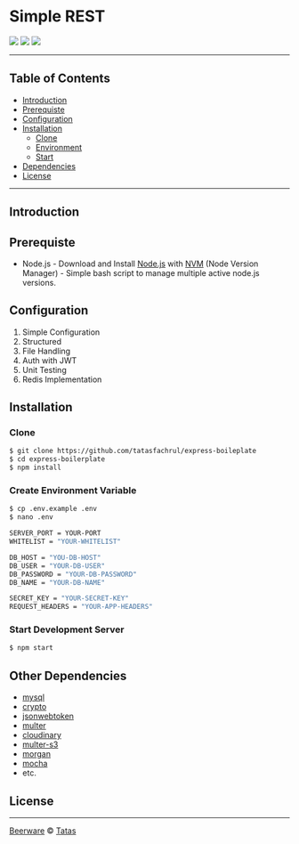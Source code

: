 # Simple REST
![](https://img.shields.io/badge/Code%20Style-Standard-yellow.svg)
![](https://img.shields.io/badge/Dependencies-Express-green.svg)
![](https://img.shields.io/badge/License-Beerware-yellowgreen.svg)

---
## Table of Contents
- [Introduction](#introduction)
- [Prerequiste](#prerequiste)
- [Configuration](#configuration)
- [Installation](#installation)
  - [Clone](#clone)
  - [Environment](#create-environment-variable)
  - [Start](#start-development-server)
- [Dependencies](#dependencies)
- [License](#license)

---
## Introduction

## Prerequiste
- Node.js - Download and Install [Node.js](https://nodejs.org/en/) with [NVM](https://github.com/creationix/nvm) (Node Version Manager) - Simple bash script to manage multiple active node.js versions.

## Configuration
<ol>
  <li>Simple Configuration</li>
  <li>Structured</li>
  <li>File Handling</li>
  <li>Auth with JWT</li>
  <li>Unit Testing</li>
  <li>Redis Implementation</li>
</ol>

## Installation
### Clone
```bash
$ git clone https://github.com/tatasfachrul/express-boileplate
$ cd express-boilerplate
$ npm install
```

### Create Environment Variable
```bash
$ cp .env.example .env
$ nano .env
```

```bash
SERVER_PORT = YOUR-PORT
WHITELIST = "YOUR-WHITELIST"

DB_HOST = "YOU-DB-HOST"
DB_USER = "YOUR-DB-USER"
DB_PASSWORD = "YOUR-DB-PASSWORD"
DB_NAME = "YOUR-DB-NAME"

SECRET_KEY = "YOUR-SECRET-KEY"
REQUEST_HEADERS = "YOUR-APP-HEADERS"
```
### Start Development Server
```bash
$ npm start
```

## Other Dependencies
- [mysql](#)
- [crypto](#)
- [jsonwebtoken](#)
- [multer](#)
- [cloudinary](#)
- [multer-s3](#)
- [morgan](#)
- [mocha](#)
- etc.


## License
----

[Beerware](https://en.wikipedia.org/wiki/Beerware "Beerware") © [Tatas](https://github.com/tatasfachrul "Tatas")
